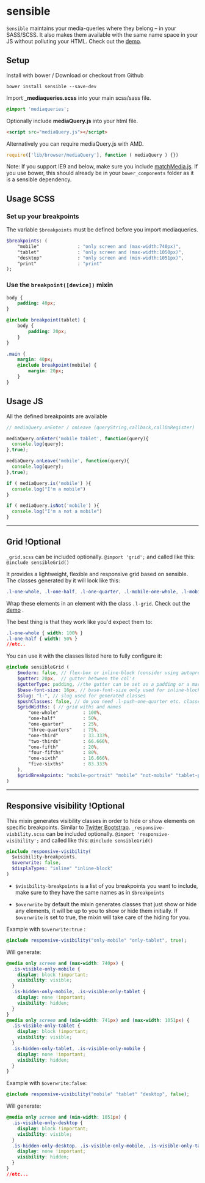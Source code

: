 # sensible

`Sensible` maintains your media-queries where they belong – in your SASS/SCSS. It also makes them available with the same name space in your JS without polluting your HTML. Check out the [demo](http://codepen.io/meodai/pen/kzwAy?editors=011).


## Setup

Install with bower / Download or checkout from Github
```shell
bower install sensible --save-dev
```

Import **_mediaqueries.scss** into your main scss/sass file.

```sass
@import 'mediaqueries';
```

Optionally include **mediaQuery.js** into your html file.

```html
<script src="mediaQuery.js"></script>
```

Alternatively you can require mediaQuery.js with AMD.

```javascript
require(['lib/browser/mediaQuery'], function ( mediaQuery ) {})
```

Note: If you support IE9 and below, make sure you include [matchMedia.js](https://github.com/paulirish/matchMedia.js). If you use bower, this should already be in your ```bower_components``` folder as it is a sensible dependency.


## Usage SCSS

### Set up your breakpoints
The variable `$breakpoints` must be defined before you import mediaqueries.

```sass
$breakpoints: (
    "mobile"              : "only screen and (max-width:740px)",
    "tablet"              : "only screen and (max-width:1050px)",
    "desktop"             : "only screen and (min-width:1051px)",
    "print"               : "print"
);
```

### Use the `breakpoint([device])` mixin

```sass
body {
    padding: 40px;
}

@include breakpoint(tablet) {
    body {
        padding: 20px;
    }
}

.main {
    margin: 40px;
    @include breakpoint(mobile) {
        margin: 20px;
    }
}
```


## Usage JS
All the defined breakpoints are available 

```javascript
// mediaQuery.onEnter / onLeave (queryString,callback,callOnRegister)

mediaQuery.onEnter('mobile tablet', function(query){
  console.log(query);
},true);

mediaQuery.onLeave('mobile', function(query){
  console.log(query);
},true);

if ( mediaQuery.is('mobile') ){
  console.log("I'm a mobile")
}

if ( mediaQuery.isNot('mobile') ){
  console.log("I'm a not a mobile")
}
```

- - -

## Grid !Optional
`_grid.scss` can be included optionally. `@import 'grid';` and called like this: `@include sensibleGrid()`

It provides a lightweight, flexible and responsive grid based on sensible. The classes generated by it will look like this:

```css
.l-one-whole, .l-one-half, .l-one-quarter, .l-mobile-one-whole, .l-mobile-one-half, .l-mobile-one-quarter
```

Wrap these elements in an element with the class `.l-grid`. Check out the [demo](http://codepen.io/meodai/pen/kzwAy?editors=011) .

The best thing is that they work like you'd expect them to:

```css
.l-one-whole { width: 100% }
.l-one-half { width: 50% }
//etc..
```

You can use it with the classes listed here to fully configure it:

```sass
@include sensibleGrid (
    $modern: false, // flex-box or inline-block (consider using autoprefixer if you use flex-box)
    $gutter: 20px,	// gutter between the col's
    $gutterType: padding, //the gutter can be set as a padding or a margin (margin will use calc() doe)
    $base-font-size: 16px, // base-font-size only used for inline-block layout
    $slug: "l-", // slug used for generated classes
    $pushClasses: false, // do you need .l-push-one-quarter etc. classes ?
    $gridWidths: ( // grid withs and names
        "one-whole"         : 100%,
        "one-half"          : 50%,
        "one-quarter"       : 25%,
        "three-quarters"    : 75%,
        "one-third"         : 33.333%,
        "two-thirds"        : 66.666%,
        "one-fifth"         : 20%,
        "four-fifths"       : 80%,
        "one-sixth"         : 16.666%,
        "five-sixths"       : 83.333%
    ),
    $gridBreakpoints: "mobile-portrait" "mobile" "not-mobile" "tablet-portrait" "tablet" "not-tablet"  "print" // only include the breakpoints you use here to avoid a bloated css
)
```

- - -

## Responsive visibility !Optional
This mixin generates visibility classes in order to hide or show elements on specific breakpoints.
Similar to [Twitter Bootstrap](http://getbootstrap.com/2.3.2/scaffolding.html#responsive).
`_responsive-visbility.scss` can be included optionally. `@import 'responsive-visibility';` and called like this: `@include sensibleGrid()`

```sass
@include responsive-visibility(
  $visibility-breakpoints,
  $overwrite: false,
  $displaTypes: "inline" "inline-block"
)
```

- `$visibility-breakpoints` is a list of you breakpoints you want to include, make sure to they have the same names as in `$breakpoints`

- `$overwrite` by default the mixin generates classes that just show or hide any elements, it will be up to you to show or hide them initially. If `$overwrite` is set to true, the mixin will take care of the hiding for you.

Example with `$overwrite:true` :

```sass
@include responsive-visibility("only-mobile" "only-tablet", true);
```

Will generate:

```css
@media only screen and (max-width: 740px) {
  .is-visible-only-mobile {
    display: block !important;
    visibility: visible;
  }
  .is-hidden-only-mobile, .is-visible-only-tablet {
    display: none !important;
    visibility: hidden;
  }
}
@media only screen and (min-width: 741px) and (max-width: 1051px) {
  .is-visible-only-tablet {
    display: block !important;
    visibility: visible;
  }
  .is-hidden-only-tablet, .is-visible-only-mobile {
    display: none !important;
    visibility: hidden;
  }
}
```

Example with `$overwrite:false`:

```scss
@include responsive-visibility("mobile" "tablet" "desktop", false);
```

Will generate:

```css
@media only screen and (min-width: 1051px) {
  .is-visible-only-desktop {
    display: block !important;
    visibility: visible;
  }
  .is-hidden-only-desktop, .is-visible-only-mobile, .is-visible-only-tablet {
    display: none !important;
    visibility: hidden;
  }
}
//etc...
```

